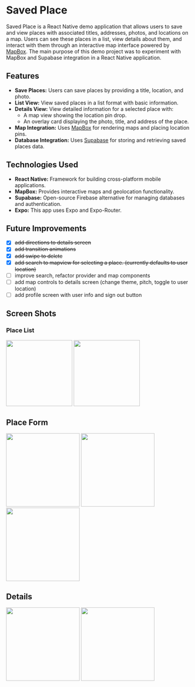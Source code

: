 # Saved Place

Saved Place is a React Native demo application that allows users to save and view places with associated titles, addresses, photos, and locations on a map. 
Users can see these places in a list, view details about them, and interact with them through an interactive map interface powered by [MapBox](https://www.mapbox.com/).
The main purpose of this demo project was to experiment with MapBox and Supabase integration in a React Native application. 

## Features

- **Save Places:** Users can save places by providing a title, location, and photo.
- **List View:** View saved places in a list format with basic information.
- **Details View:** View detailed information for a selected place with:
  - A map view showing the location pin drop.
  - An overlay card displaying the photo, title, and address of the place.
- **Map Integration:** Uses [MapBox](https://www.mapbox.com/) for rendering maps and placing location pins.
- **Database Integration:** Uses [Supabase](https://supabase.io/) for storing and retrieving saved places data.

## Technologies Used

- **React Native:** Framework for building cross-platform mobile applications.
- **MapBox:** Provides interactive maps and geolocation functionality.
- **Supabase:** Open-source Firebase alternative for managing databases and authentication.
- **Expo:** This app uses Expo and Expo-Router.

## Future Improvements
- [x] ~~add directions to details screen~~
- [x] ~~add transition animations~~
- [x] ~~add swipe to delete~~
- [x] ~~add search to mapview for selecting a place. (currently defaults to user location)~~
- [ ] improve search, refactor provider and map components
- [ ] add map controls to details screen (change theme, pitch, toggle to user location)
- [ ] add profile screen with user info and sign out button

## Screen Shots

### Place List
<img width="180" src="https://github.com/user-attachments/assets/a8271973-8d09-4e0c-a847-0ff268fe406f">
<img width="180" src="https://github.com/user-attachments/assets/ddce1844-0dfd-4b2c-bcf2-3c33d7014cc2">

## Place Form
<img width="200" src="https://github.com/user-attachments/assets/1c671c23-872d-41ff-990f-c290dda93aa9">
<img width="200" src="https://github.com/user-attachments/assets/19c7718a-e43f-43e8-9fd5-d36bfaa41434">
<img width="200" src="https://github.com/user-attachments/assets/c2b513dd-b912-41c0-9f5a-16acbb3a9064">

## Details
<img width="200" src="https://github.com/user-attachments/assets/b7806e99-0c02-4ad3-b25a-07e74d66e020">
<img width="200" src="https://github.com/user-attachments/assets/c5a3186f-8083-46a2-9dff-e125d8e291cb">

